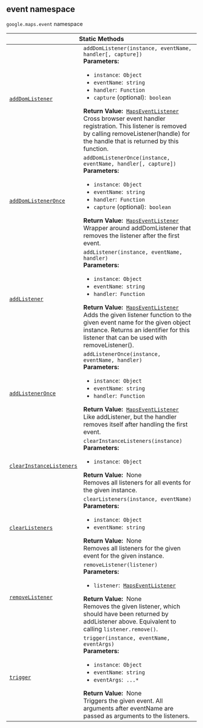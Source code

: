
<h2 id="event">event namespace</h2>
<p>
<code><span itemprop="path">google.maps</span>.<span itemprop="name">event</span></code>
namespace
</p>
<div class="devsite-table-wrapper"><table class="methods responsive" summary="namespace event - Static Methods">
<thead>
<tr><th colspan="2">Static Methods</th>
</tr></thead>
<tbody>
<tr id="event.addDomListener">
<td itemprop="property"><code><a class="secret-link" href="#event.addDomListener"><span>addDomListener</span></a></code></td>
<td><div><code>addDomListener(instance, eventName, handler[, capture])</code></div>
<div class="desc"><strong>Parameters:</strong>&nbsp; <ul>
<li><code>instance</code>:&nbsp; <code>Object</code></li>
<li><code>eventName</code>:&nbsp; <code>string</code></li>
<li><code>handler</code>:&nbsp; <code>Function</code></li>
<li><code>capture</code> (optional):&nbsp; <code>boolean</code></li>
</ul></div>
<div class="desc"><strong>Return Value:</strong>&nbsp; <code><a href="MapsEventListener.md">MapsEventListener</a></code></div>
<div class="desc">Cross browser event handler registration. This listener is removed by calling removeListener(handle) for the handle that is returned by this function.</div></td>
</tr>
<tr id="event.addDomListenerOnce">
<td itemprop="property"><code><a class="secret-link" href="#event.addDomListenerOnce"><span>addDomListenerOnce</span></a></code></td>
<td><div><code>addDomListenerOnce(instance, eventName, handler[, capture])</code></div>
<div class="desc"><strong>Parameters:</strong>&nbsp; <ul>
<li><code>instance</code>:&nbsp; <code>Object</code></li>
<li><code>eventName</code>:&nbsp; <code>string</code></li>
<li><code>handler</code>:&nbsp; <code>Function</code></li>
<li><code>capture</code> (optional):&nbsp; <code>boolean</code></li>
</ul></div>
<div class="desc"><strong>Return Value:</strong>&nbsp; <code><a href="MapsEventListener.md">MapsEventListener</a></code></div>
<div class="desc">Wrapper around addDomListener that removes the listener after the first event.</div></td>
</tr>
<tr id="event.addListener">
<td itemprop="property"><code><a class="secret-link" href="#event.addListener"><span>addListener</span></a></code></td>
<td><div><code>addListener(instance, eventName, handler)</code></div>
<div class="desc"><strong>Parameters:</strong>&nbsp; <ul>
<li><code>instance</code>:&nbsp; <code>Object</code></li>
<li><code>eventName</code>:&nbsp; <code>string</code></li>
<li><code>handler</code>:&nbsp; <code>Function</code></li>
</ul></div>
<div class="desc"><strong>Return Value:</strong>&nbsp; <code><a href="MapsEventListener.md">MapsEventListener</a></code></div>
<div class="desc">Adds the given listener function to the given event name for the given object instance. Returns an identifier for this listener that can be used with removeListener().</div></td>
</tr>
<tr id="event.addListenerOnce">
<td itemprop="property"><code><a class="secret-link" href="#event.addListenerOnce"><span>addListenerOnce</span></a></code></td>
<td><div><code>addListenerOnce(instance, eventName, handler)</code></div>
<div class="desc"><strong>Parameters:</strong>&nbsp; <ul>
<li><code>instance</code>:&nbsp; <code>Object</code></li>
<li><code>eventName</code>:&nbsp; <code>string</code></li>
<li><code>handler</code>:&nbsp; <code>Function</code></li>
</ul></div>
<div class="desc"><strong>Return Value:</strong>&nbsp; <code><a href="MapsEventListener.md">MapsEventListener</a></code></div>
<div class="desc">Like addListener, but the handler removes itself after handling the first event.</div></td>
</tr>
<tr id="event.clearInstanceListeners">
<td itemprop="property"><code><a class="secret-link" href="#event.clearInstanceListeners"><span>clearInstanceListeners</span></a></code></td>
<td><div><code>clearInstanceListeners(instance)</code></div>
<div class="desc"><strong>Parameters:</strong>&nbsp; <ul>
<li><code>instance</code>:&nbsp; <code>Object</code></li>
</ul></div>
<div class="desc"><strong>Return Value:</strong>&nbsp; None</div>
<div class="desc">Removes all listeners for all events for the given instance.</div></td>
</tr>
<tr id="event.clearListeners">
<td itemprop="property"><code><a class="secret-link" href="#event.clearListeners"><span>clearListeners</span></a></code></td>
<td><div><code>clearListeners(instance, eventName)</code></div>
<div class="desc"><strong>Parameters:</strong>&nbsp; <ul>
<li><code>instance</code>:&nbsp; <code>Object</code></li>
<li><code>eventName</code>:&nbsp; <code>string</code></li>
</ul></div>
<div class="desc"><strong>Return Value:</strong>&nbsp; None</div>
<div class="desc">Removes all listeners for the given event for the given instance.</div></td>
</tr>
<tr id="event.removeListener">
<td itemprop="property"><code><a class="secret-link" href="#event.removeListener"><span>removeListener</span></a></code></td>
<td><div><code>removeListener(listener)</code></div>
<div class="desc"><strong>Parameters:</strong>&nbsp; <ul>
<li><code>listener</code>:&nbsp; <code><a href="MapsEventListener.md">MapsEventListener</a></code></li>
</ul></div>
<div class="desc"><strong>Return Value:</strong>&nbsp; None</div>
<div class="desc">Removes the given listener, which should have been returned by addListener above. Equivalent to calling <code>listener.remove()</code>.</div></td>
</tr>
<tr id="event.trigger">
<td itemprop="property"><code><a class="secret-link" href="#event.trigger"><span>trigger</span></a></code></td>
<td><div><code>trigger(instance, eventName, eventArgs)</code></div>
<div class="desc"><strong>Parameters:</strong>&nbsp; <ul>
<li><code>instance</code>:&nbsp; <code>Object</code></li>
<li><code>eventName</code>:&nbsp; <code>string</code></li>
<li><code>eventArgs</code>:&nbsp; <code>...*</code></li>
</ul></div>
<div class="desc"><strong>Return Value:</strong>&nbsp; None</div>
<div class="desc">Triggers the given event. All arguments after eventName are passed as arguments to the listeners.</div></td>
</tr>
</tbody>
</table></div>
<script src="replace_links.js"></script>
